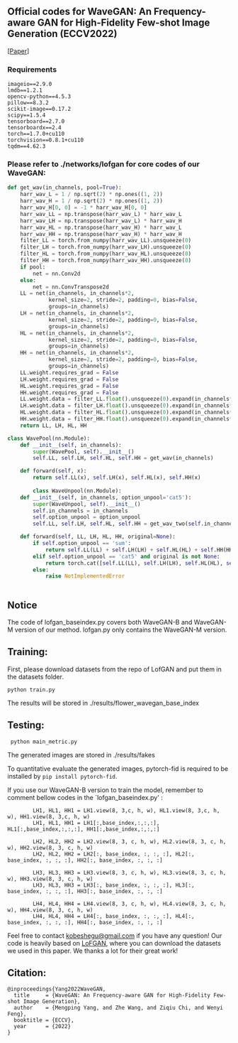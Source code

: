 ## Official codes for WaveGAN: An Frequency-aware GAN for High-Fidelity Few-shot Image Generation (ECCV2022)
[[Paper](https://arxiv.org/abs/2207.07288)]

### Requirements
```
imageio==2.9.0
lmdb==1.2.1
opencv-python==4.5.3
pillow==8.3.2
scikit-image==0.17.2
scipy==1.5.4
tensorboard==2.7.0
tensorboardx==2.4
torch==1.7.0+cu110
torchvision==0.8.1+cu110
tqdm==4.62.3
```

### Please refer to ./networks/lofgan for core codes of our WaveGAN:

```python
def get_wav(in_channels, pool=True):
    harr_wav_L = 1 / np.sqrt(2) * np.ones((1, 2))
    harr_wav_H = 1 / np.sqrt(2) * np.ones((1, 2))
    harr_wav_H[0, 0] = -1 * harr_wav_H[0, 0]
    harr_wav_LL = np.transpose(harr_wav_L) * harr_wav_L
    harr_wav_LH = np.transpose(harr_wav_L) * harr_wav_H
    harr_wav_HL = np.transpose(harr_wav_H) * harr_wav_L
    harr_wav_HH = np.transpose(harr_wav_H) * harr_wav_H
    filter_LL = torch.from_numpy(harr_wav_LL).unsqueeze(0)
    filter_LH = torch.from_numpy(harr_wav_LH).unsqueeze(0)
    filter_HL = torch.from_numpy(harr_wav_HL).unsqueeze(0)
    filter_HH = torch.from_numpy(harr_wav_HH).unsqueeze(0)
    if pool:
        net = nn.Conv2d
    else:
        net = nn.ConvTranspose2d
    LL = net(in_channels, in_channels*2,
             kernel_size=2, stride=2, padding=0, bias=False,
             groups=in_channels)
    LH = net(in_channels, in_channels*2,
             kernel_size=2, stride=2, padding=0, bias=False,
             groups=in_channels)
    HL = net(in_channels, in_channels*2,
             kernel_size=2, stride=2, padding=0, bias=False,
             groups=in_channels)
    HH = net(in_channels, in_channels*2,
             kernel_size=2, stride=2, padding=0, bias=False,
             groups=in_channels)
    LL.weight.requires_grad = False
    LH.weight.requires_grad = False
    HL.weight.requires_grad = False
    HH.weight.requires_grad = False
    LL.weight.data = filter_LL.float().unsqueeze(0).expand(in_channels*2, -1, -1, -1)
    LH.weight.data = filter_LH.float().unsqueeze(0).expand(in_channels*2, -1, -1, -1)
    HL.weight.data = filter_HL.float().unsqueeze(0).expand(in_channels*2, -1, -1, -1)
    HH.weight.data = filter_HH.float().unsqueeze(0).expand(in_channels*2, -1, -1, -1)
    return LL, LH, HL, HH

class WavePool(nn.Module):
    def __init__(self, in_channels):
        super(WavePool, self).__init__()
        self.LL, self.LH, self.HL, self.HH = get_wav(in_channels)

    def forward(self, x):
        return self.LL(x), self.LH(x), self.HL(x), self.HH(x)
        
        class WaveUnpool(nn.Module):
    def __init__(self, in_channels, option_unpool='cat5'):
        super(WaveUnpool, self).__init__()
        self.in_channels = in_channels
        self.option_unpool = option_unpool
        self.LL, self.LH, self.HL, self.HH = get_wav_two(self.in_channels, pool=False)

    def forward(self, LL, LH, HL, HH, original=None):
        if self.option_unpool == 'sum':
            return self.LL(LL) + self.LH(LH) + self.HL(HL) + self.HH(HH)
        elif self.option_unpool == 'cat5' and original is not None:
            return torch.cat([self.LL(LL), self.LH(LH), self.HL(HL), self.HH(HH), original], dim=1)
        else:
            raise NotImplementedError
      
```
## Notice
The code of lofgan_baseindex.py covers both WaveGAN-B and WaveGAN-M version of our method.
lofgan.py only contains the WaveGAN-M version. 

##  Training:

First, please download datasets from the repo of LofGAN and put them in the datasets folder.

`python train.py `

The results will be stored in  ./results/flower_wavegan_base_index

## Testing:

` python main_metric.py`

The generated images are stored in ./results/fakes

To quantitative evaluate the generated images,  pytorch-fid is required to be installed by `pip install pytorch-fid`.

If you use our WaveGAN-B version to train the model, remember to comment bellow codes in the `lofgan_baseindex.py' :
```
        LH1, HL1, HH1 = LH1.view(8, 3,c, h, w), HL1.view(8, 3,c, h, w), HH1.view(8, 3,c, h, w)
        LH1, HL1, HH1 = LH1[:,base_index,:,:,:], HL1[:,base_index,:,:,:], HH1[:,base_index,:,:,:]

        LH2, HL2, HH2 = LH2.view(8, 3, c, h, w), HL2.view(8, 3, c, h, w), HH2.view(8, 3, c, h, w)
        LH2, HL2, HH2 = LH2[:, base_index, :, :, :], HL2[:, base_index, :, :, :], HH2[:, base_index, :, :, :]

        LH3, HL3, HH3 = LH3.view(8, 3, c, h, w), HL3.view(8, 3, c, h, w), HH3.view(8, 3, c, h, w)
        LH3, HL3, HH3 = LH3[:, base_index, :, :, :], HL3[:, base_index, :, :, :], HH3[:, base_index, :, :, :]

        LH4, HL4, HH4 = LH4.view(8, 3, c, h, w), HL4.view(8, 3, c, h, w), HH4.view(8, 3, c, h, w)
        LH4, HL4, HH4 = LH4[:, base_index, :, :, :], HL4[:, base_index, :, :, :], HH4[:, base_index, :, :, :]
```

Feel free to contact kobeshegu@gmail.com if you have any question!
Our code is heavily based on [LoFGAN](https://github.com/edward3862/LoFGAN-pytorch), where you can download the datasets we used in this paper. We thanks a lot for their great work!


## Citation:
```
@inproceedings{Yang2022WaveGAN,
  title     = {WaveGAN: An Frequency-aware GAN for High-Fidelity Few-shot Image Generation},
  author    = {Mengping Yang, and Zhe Wang, and Ziqiu Chi, and Wenyi Feng},
  booktitle = {ECCV},
  year      = {2022}
}
```

